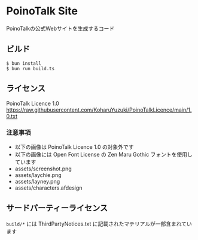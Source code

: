 # PoinoTalk Site
PoinoTalkの公式Webサイトを生成するコード  

## ビルド
```
$ bun install
$ bun run build.ts
```

## ライセンス
PoinoTalk Licence 1.0  
https://raw.githubusercontent.com/KoharuYuzuki/PoinoTalkLicence/main/1.0.txt  

### 注意事項
- 以下の画像は PoinoTalk Licence 1.0 の対象外です
- 以下の画像には Open Font License の Zen Maru Gothic フォントを使用しています
- assets/screenshot.png
- assets/laychie.png
- assets/layney.png
- assets/characters.afdesign

## サードパーティーライセンス
`build/*` には ThirdPartyNotices.txt に記載されたマテリアルが一部含まれています  
